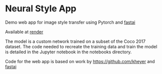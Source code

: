# Neural Style App
Demo web app for image style transfer using Pytorch and [fastai](https://github.com/fastai)

Available at <a href="http://www.deepenhance.im/" target="_blank">render</a>

The model is a custom network trained on a subset of the Coco 2017 dataset. The code needed to recreate the training data 
and train the model is detailed in the Jupyter notebook in the notebooks directory.

Code for the web app is based on work by https://github.com/kheyer 
and [fastai](https://github.com/fastai/course-v3/tree/master/docs/production)
